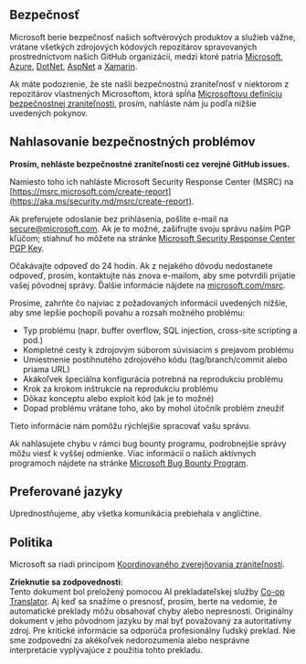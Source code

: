 <!--
CO_OP_TRANSLATOR_METADATA:
{
  "original_hash": "cc205495d4eace1fabcdee963024069f",
  "translation_date": "2025-06-12T11:12:16+00:00",
  "source_file": "SECURITY.md",
  "language_code": "sk"
}
-->
## Bezpečnosť

Microsoft berie bezpečnosť našich softvérových produktov a služieb vážne, vrátane všetkých zdrojových kódových repozitárov spravovaných prostredníctvom našich GitHub organizácií, medzi ktoré patria [Microsoft](https://github.com/Microsoft), [Azure](https://github.com/Azure), [DotNet](https://github.com/dotnet), [AspNet](https://github.com/aspnet) a [Xamarin](https://github.com/xamarin).

Ak máte podozrenie, že ste našli bezpečnostnú zraniteľnosť v niektorom z repozitárov vlastnených Microsoftom, ktorá spĺňa [Microsoftovu definíciu bezpečnostnej zraniteľnosti](https://aka.ms/security.md/definition), prosím, nahláste nám ju podľa nižšie uvedených pokynov.

## Nahlasovanie bezpečnostných problémov

**Prosím, nehláste bezpečnostné zraniteľnosti cez verejné GitHub issues.**

Namiesto toho ich nahláste Microsoft Security Response Center (MSRC) na [https://msrc.microsoft.com/create-report](https://aka.ms/security.md/msrc/create-report).

Ak preferujete odoslanie bez prihlásenia, pošlite e-mail na [secure@microsoft.com](mailto:secure@microsoft.com). Ak je to možné, zašifrujte svoju správu naším PGP kľúčom; stiahnuť ho môžete na stránke [Microsoft Security Response Center PGP Key](https://aka.ms/security.md/msrc/pgp).

Očakávajte odpoveď do 24 hodín. Ak z nejakého dôvodu nedostanete odpoveď, prosím, kontaktujte nás znova e-mailom, aby sme potvrdili prijatie vašej pôvodnej správy. Ďalšie informácie nájdete na [microsoft.com/msrc](https://www.microsoft.com/msrc).

Prosíme, zahrňte čo najviac z požadovaných informácií uvedených nižšie, aby sme lepšie pochopili povahu a rozsah možného problému:

  * Typ problému (napr. buffer overflow, SQL injection, cross-site scripting a pod.)
  * Kompletné cesty k zdrojovým súborom súvisiacim s prejavom problému
  * Umiestnenie postihnutého zdrojového kódu (tag/branch/commit alebo priama URL)
  * Akákoľvek špeciálna konfigurácia potrebná na reprodukciu problému
  * Krok za krokom inštrukcie na reprodukciu problému
  * Dôkaz konceptu alebo exploit kód (ak je to možné)
  * Dopad problému vrátane toho, ako by mohol útočník problém zneužiť

Tieto informácie nám pomôžu rýchlejšie spracovať vašu správu.

Ak nahlasujete chybu v rámci bug bounty programu, podrobnejšie správy môžu viesť k vyššej odmienke. Viac informácií o našich aktívnych programoch nájdete na stránke [Microsoft Bug Bounty Program](https://aka.ms/security.md/msrc/bounty).

## Preferované jazyky

Uprednostňujeme, aby všetka komunikácia prebiehala v angličtine.

## Politika

Microsoft sa riadi princípom [Koordinovaného zverejňovania zraniteľností](https://aka.ms/security.md/cvd).

**Zrieknutie sa zodpovednosti**:  
Tento dokument bol preložený pomocou AI prekladateľskej služby [Co-op Translator](https://github.com/Azure/co-op-translator). Aj keď sa snažíme o presnosť, prosím, berte na vedomie, že automatické preklady môžu obsahovať chyby alebo nepresnosti. Originálny dokument v jeho pôvodnom jazyku by mal byť považovaný za autoritatívny zdroj. Pre kritické informácie sa odporúča profesionálny ľudský preklad. Nie sme zodpovední za akékoľvek nedorozumenia alebo nesprávne interpretácie vyplývajúce z použitia tohto prekladu.